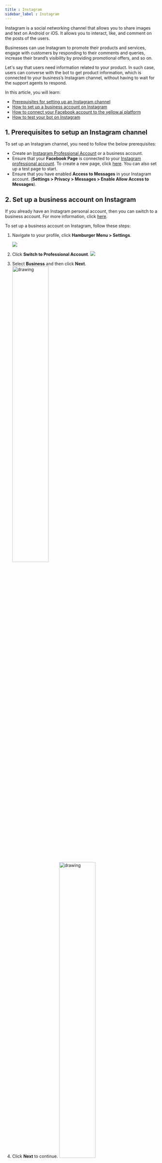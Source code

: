 ```yaml
---
title : Instagram
sidebar_label : Instagram
---
```


Instagram is a social networking channel that allows you to share images and text on Android or iOS. It allows you to interact, like, and comment on the posts of the users.

Businesses can use Instagram to promote their products and services, engage with customers by responding to their comments and queries, increase their brand’s visibility by providing promotional offers, and so on.

Let's say that users need information related to your product. In such case, users can converse with the bot to get product information, which is connected to your business’s Instagram channel, without having to wait for the support agents to respond.

In this article, you will learn:

* [Prerequisites for setting up an Instagram channel](#1-prerequisites-to-setup-an-instagram-channel)
* [How to set up a business account on Instagram](#2-set-up-a-business-account-on-instagram)
* [How to connect your Facebook account to the yellow.ai platform](#3-connect-your-facebook-account-to-the-yellowai-platform)
* [How to test your bot on Instagram](#4-test-your-bot-on-instagram)

## 1. Prerequisites to setup an Instagram channel

To set up an Instagram channel, you need to follow the below prerequisites:

- Create an [Instagram Professional Account](https://www.facebook.com/help/instagram/138925576505882) or a business account.
- Ensure that your **Facebook Page** is connected to your [Instagram professional account](https://developers.facebook.com/docs/instagram-api/overview#pages). To create a new page, click [here](https://www.facebook.com/pages/create). You can also set up a test page to start.
- Ensure that you have enabled **Access to Messages** in your Instagram account. (**Settings > Privacy > Messages > Enable Allow Access to Messages**).

## 2. Set up a business account on Instagram

If you already have an Instagram personal account, then you can switch to a business account. For more information, click [here](https://www.facebook.com/business/help/502981923235522).

To set up a business account on Instagram, follow these steps:

1. Navigate to your profile, click **Hamburger Menu > Settings**.

    ![](https://i.imgur.com/yE2nojG.png)
   
2. Click **Switch to Professional Account**.
    ![](https://i.imgur.com/Ez6bltU.png)

3. Select **Business** and then click **Next**.
    <img src="https://i.imgur.com/cg2AUBi.png" alt="drawing" width="50%"/>
4. Click **Next** to continue.
   <img src="https://i.imgur.com/dmn1Ms9.png" alt="drawing" width="50%"/>
5. Select a category for your business and click **Done**  
    <img src="https://i.imgur.com/dzEudGg.png" alt="drawing" width="50%"/>
6. Add your business details and click **Save**, or to skip this step, click **Don't use my contact info** .
   <img src="https://i.imgur.com/Wsk7UXP.png" alt="drawing" width="50%"/>
7. Click **Done**. Now your Instagram personal account will be switched to business account.
  <img src="https://i.imgur.com/M4ATqt5.png" alt="drawing" width="50%"/>
  
### 2.1 Connect your Facebook page to Instagram account
   
To connect your Facebook page to your Instagram account, follow these steps:

1. Log in to your Facebook account.
2. On your **News Feed**, click the **Page** that you have created.

   ![](https://i.imgur.com/byVle2R.png)

3. On your page, navigate to **Settings**.

   ![](https://i.imgur.com/oKxhhEl.png)

4. Click **Linked accounts**.

   ![](https://i.imgur.com/hb2Eep2.png)

5. Click **Connect Account**.

   ![](https://i.imgur.com/YT2FVNC.png)

6. Click **Connect**.

    <img src="https://i.imgur.com/eiwrwgF.png" alt="drawing" width="50%"/>

7. Enable the toggle button **Allow access to Instagram messages in Inbox** to provide access to users who manage your page and to respond to Instagram messages, and click **Confirm**.
    <img src="https://i.imgur.com/xGvYonA.png" alt="drawing" width="50%"/>
8. Enter your username and password and click **Log In**.  
    <img src="https://i.imgur.com/aee8Gaq.png" alt="drawing" width="50%"/>
9. Now your Facebook page will be connected to your Instagram account.
   <img src="https://i.imgur.com/WQ2Y2TJ.png" alt="drawing" width="60%"/>  

10. If you want to disconnect your page, which is linked to Instagram, click **Disconnect**. For more information, click [here](https://www.facebook.com/help/1148909221857370).

    ![](https://i.imgur.com/ICquI1l.png)
 

## 3. Connect your Facebook account to the yellow.ai platform
 
1. On the switcher, click **Channels > Messaging > Instagram**.

   ![](https://i.imgur.com/nosJFdo.png)

2. Click **Connect to your Facebook account** and add your Facebook business account credentials.

    ![](https://i.imgur.com/1JKNsvR.png)

3. After signing into the account, click **Continue**.

    ![](https://i.imgur.com/NEehLba.png)

4. Select the **Instagram business account** you want to activate and click **Next**.
 
   <img src="https://i.imgur.com/hMinH5F.png" alt="drawing" width="50%"/>


5. Select the **Facebook Page** that is connected to your **Instagram Business account**.

    <img src="https://i.imgur.com/VYDn1wX.png" alt="drawing" width="50%"/>

    :::note
    You can select only one page.
    :::


6. Enable all the permissions and click **Done**.
   <img src="https://i.imgur.com/XhaFKeL.png" alt="drawing" width="50%"/> 
   
7. Click **OK** to continue.
   <img src="https://i.imgur.com/At8hlec.png" alt="drawing" width="50%"/> 

8. Select the Facebook page and click **Continue**.

   ![](https://i.imgur.com/cVQlO9m.png)
9. Your Facebook account will be successfully connected. If you want to remove the account, click **Disconnect**.

   ![](https://i.imgur.com/O05PcjO.png)

After connecting to your Facebook account, please raise a ticket to support@yellow.ai with your bot name, business ID, and environment (Staging/Production) details.

## 4. Test your bot on Instagram

Now, you can test your bot on Instagram, where it can interact with your users to answer their queries.